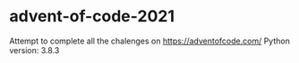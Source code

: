 # advent-of-code-2021
Attempt to complete all the chalenges on https://adventofcode.com/
 Python version: 3.8.3